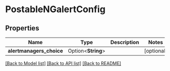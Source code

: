 # PostableNGalertConfig

## Properties

Name | Type | Description | Notes
------------ | ------------- | ------------- | -------------
**alertmanagers_choice** | Option<**String**> |  | [optional]

[[Back to Model list]](../README.md#documentation-for-models) [[Back to API list]](../README.md#documentation-for-api-endpoints) [[Back to README]](../README.md)


